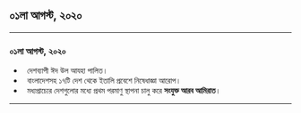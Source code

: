 
## ০১লা আগস্ট, ২০২০
---
### ০১লা আগস্ট, ২০২০

- &nbsp; <!-- .element: class="fragment" --> দেশব্যাপী ঈদ উল আযহা পালিত।
- &nbsp; <!-- .element: class="fragment" --> বাংলাদেশসহ ১৭টি দেশ থেকে ইতালি প্রবেশে নিষেধাজ্ঞা আরোপ।
- &nbsp; <!-- .element: class="fragment" --> মধ্যপ্রাচ্যের দেশগুলোর মধ্যে প্রথম পরমাণু স্থাপনা চালু করে **সংযুক্ত আরব আমিরাত**।
---